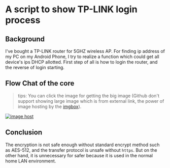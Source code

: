 # A script to show TP-LINK login process

## Background

I've bought a TP-LINK router for 5GHZ wireless AP. For finding ip address of my PC on my Android Phone, I try to realize a function which could get all device's ips DHCP allotted. First step of all is how to login the router, and the reverse of login starting.

## Flow Chat of the core

> tips: You can click the image for getting the big image (Github don't support showing large image which is from external link, the power of image hosting by the [imgbox](imgbox.com)).

<a href="https://images2.imgbox.com/63/f0/OxVtPkAv_o.jpg" target="_blank"><img src="https://thumbs2.imgbox.com/63/f0/OxVtPkAv_t.jpg" alt="image host"/></a>

## Conclusion

The encryption is not safe enough without standard encrypt method such as AES-512, and the transfer protocol is unsafe without `https`. But on the other hand, it is unnecessary for safer because it is used in the normal home LAN environment.
